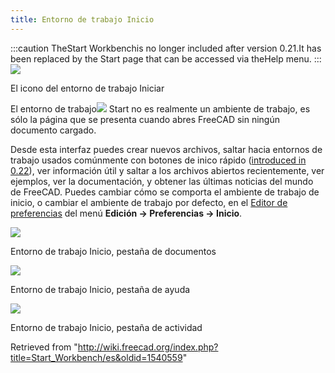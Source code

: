 ```yaml
---
title: Entorno de trabajo Inicio
---
```

:::caution
TheStart Workbenchis no longer included after version 0.21.It has been replaced by the Start page that can be accessed via theHelp menu.
:::
![](/images/Workbench_Start.svg)

El icono del entorno de trabajo Iniciar

El entorno de trabajo![](/images/Workbench_Start.svg) Start no es realmente un ambiente de trabajo, es sólo la página que se presenta cuando abres FreeCAD sin ningún documento cargado.

Desde esta interfaz puedes crear nuevos archivos, saltar hacia entornos de trabajo usados comúnmente con botones de inico rápido ([introduced in 0.22](/Release_notes_0.22 "Release notes 0.22")), ver información útil y saltar a los archivos abiertos recientemente, ver ejemplos, ver la documentación, y obtener las últimas noticias del mundo de FreeCAD. Puedes cambiar cómo se comporta el ambiente de trabajo de inicio, o cambiar el ambiente de trabajo por defecto, en el [Editor de preferencias](/Preferences_Editor/es "Preferences Editor/es") del menú **Edición → Preferencias → Inicio**.

![](/images/Start_Documents.png)

Entorno de trabajo Inicio, pestaña de documentos

![](/images/Start_Help.png)

Entorno de trabajo Inicio, pestaña de ayuda

![](/images/Start_Activity.png)

Entorno de trabajo Inicio, pestaña de actividad

Retrieved from "<http://wiki.freecad.org/index.php?title=Start_Workbench/es&oldid=1540559>"